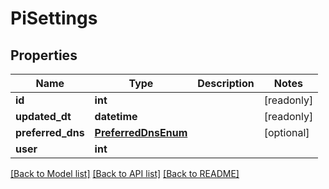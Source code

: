 # PiSettings


## Properties
Name | Type | Description | Notes
------------ | ------------- | ------------- | -------------
**id** | **int** |  | [readonly] 
**updated_dt** | **datetime** |  | [readonly] 
**preferred_dns** | [**PreferredDnsEnum**](PreferredDnsEnum.md) |  | [optional] 
**user** | **int** |  | 

[[Back to Model list]](../README.md#documentation-for-models) [[Back to API list]](../README.md#documentation-for-api-endpoints) [[Back to README]](../README.md)



